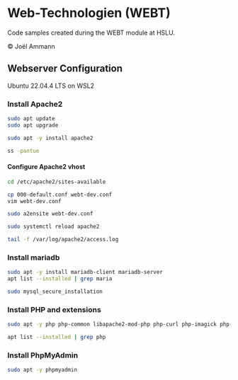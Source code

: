 # Web-Technologien (WEBT)
Code samples created during the WEBT module at HSLU.

© Joël Ammann


## Webserver Configuration
Ubuntu 22.04.4 LTS on WSL2

### Install Apache2
```bash
sudo apt update
sudo apt upgrade

sudo apt -y install apache2

ss -pantue

```
#### Configure Apache2 vhost
```bash
cd /etc/apache2/sites-available

cp 000-default.conf webt-dev.conf
vim webt-dev.conf

sudo a2ensite webt-dev.conf

sudo systemctl reload apache2

tail -f /var/log/apache2/access.log
```

### Install mariadb
```bash
sudo apt -y install mariadb-client mariadb-server
apt list --installed | grep maria

sudo mysql_secure_installation
```

### Install PHP and extensions
```bash
sudo apt -y php php-common libapache2-mod-php php-curl php-imagick php-json php-mbstring php-mysql

apt list --installed | grep php
```

### Install PhpMyAdmin
```bash
sudo apt -y phpmyadmin
```